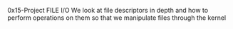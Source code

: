 0x15-Project FILE I/O
We look at file descriptors in depth and how to perform operations on them so that we manipulate files through the kernel
